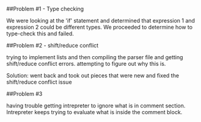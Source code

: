 ##Problem #1 - Type checking

We were looking at the 'if' statement and determined that expression 1 and expression 2 could be different types. We proceeded to determine how to type-check this and failed. 

##Problem #2 - shift/reduce conflict

trying to implement lists and then compiling the parser file and getting shift/reduce conflict errors.  attempting to figure out why this is.

Solution: went back and took out pieces that were new and fixed the shift/reduce conflict issue 

##Problem #3

having trouble getting intrepreter to ignore what is in comment section.  Intrepreter keeps trying to evaluate what is inside the comment block.  
